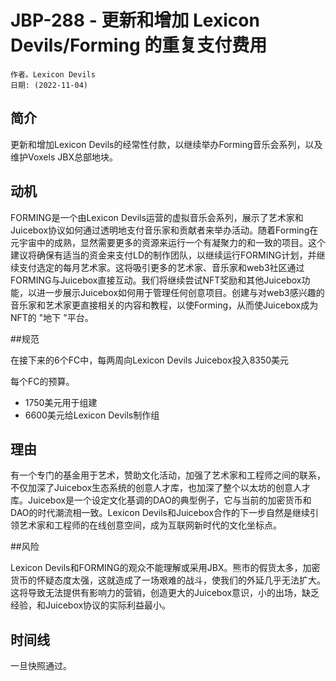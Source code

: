 # JBP-288 - 更新和增加 Lexicon Devils/Forming 的重复支付费用
```
作者。Lexicon Devils
日期: (2022-11-04)
```

## 简介

更新和增加Lexicon Devils的经常性付款，以继续举办Forming音乐会系列，以及维护Voxels JBX总部地块。

## 动机

FORMING是一个由Lexicon Devils运营的虚拟音乐会系列，展示了艺术家和Juicebox协议如何通过透明地支付音乐家和贡献者来举办活动。随着Forming在元宇宙中的成熟，显然需要更多的资源来运行一个有凝聚力的和一致的项目。这个建议将确保有适当的资金来支付LD的制作团队，以继续运行FORMING计划，并继续支付选定的每月艺术家。这将吸引更多的艺术家、音乐家和web3社区通过FORMING与Juicebox直接互动。我们将继续尝试NFT奖励和其他Juicebox功能，以进一步展示Juicebox如何用于管理任何创意项目。创建与对web3感兴趣的音乐家和艺术家更直接相关的内容和教程，以使Forming，从而使Juicebox成为NFT的 "地下 "平台。

##规范

在接下来的6个FC中，每两周向Lexicon Devils Juicebox投入8350美元

每个FC的预算。
- 1750美元用于组建
- 6600美元给Lexicon Devils制作组

## 理由

有一个专门的基金用于艺术，赞助文化活动，加强了艺术家和工程师之间的联系，不仅加深了Juicebox生态系统的创意人才库，也加深了整个以太坊的创意人才库。Juicebox是一个设定文化基调的DAO的典型例子，它与当前的加密货币和DAO的时代潮流相一致。Lexicon Devils和Juicebox合作的下一步自然是继续引领艺术家和工程师的在线创意空间，成为互联网新时代的文化坐标点。

##风险

Lexicon Devils和FORMING的观众不能理解或采用JBX。熊市的假货太多，加密货币的怀疑态度太强，这就造成了一场艰难的战斗，使我们的外延几乎无法扩大。这将导致无法提供有影响力的营销，创造更大的Juicebox意识，小的出场，缺乏经验，和Juicebox协议的实际利益最小。

## 时间线

一旦快照通过。

